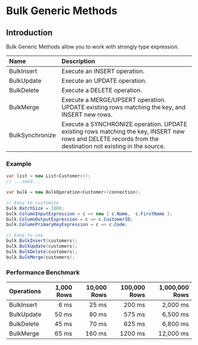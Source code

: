 # Bulk Generic Methods

## Introduction
Bulk Generic Methods allow you to work with strongly type expression.

| Name      | Description |
| :-------------- | :------------- |
| BulkInsert      | Execute an INSERT operation. |
| BulkUpdate      | Execute an UPDATE operation. |
| BulkDelete      | Execute a DELETE operation. |
| BulkMerge       | Execute a MERGE/UPSERT operation. UPDATE existing rows matching the key, and INSERT new rows. |
| BulkSynchronize | Execute a SYNCHRONIZE operation. UPDATE existing rows matching the key, INSERT new rows and DELETE records from the destination not existing in the source. |

### Example

```csharp
var list = new List<Customer>();
// ...seed...

var bulk = new BulkOperation<Customer>(connection);

// Easy to customize
bulk.BatchSize = 1000;
bulk.ColumnInputExpression = c => new { c.Name,  c.FirstName };
bulk.ColumnOutputExpression = c => c.CustomerID;
bulk.ColumnPrimaryKeyExpression = c => c.Code;

// Easy to use
bulk.BulkInsert(customers);
bulk.BulkUpdate(customers);
bulk.BulkDelete(customers);
bulk.BulkMerge(customers);

```

### Performance Benchmark

| Operations      | 1,000 Rows     | 10,000 Rows    | 100,000 Rows   | 1,000,000 Rows |
| :-------------- | -------------: | -------------: | -------------: | -------------: |
| BulkInsert      | 6 ms           | 25 ms          | 200 ms         | 2,000 ms       |
| BulkUpdate      | 50 ms          | 80 ms          | 575 ms         | 6,500 ms       |
| BulkDelete      | 45 ms          | 70 ms          | 625 ms         | 6,800 ms       |
| BulkMerge       | 65 ms          | 160 ms         | 1200 ms        | 12,000 ms      |

